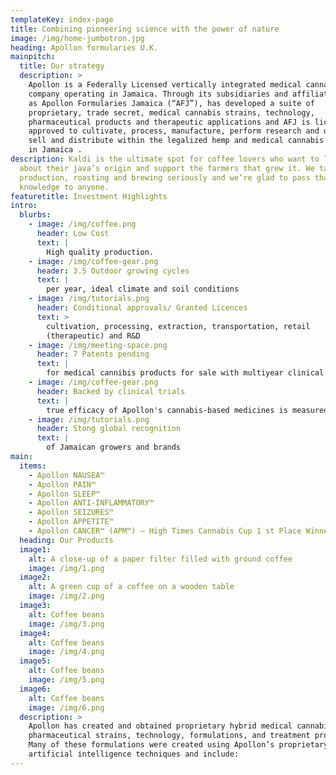 ```yaml
---
templateKey: index-page
title: Combining pioneering science with the power of nature
image: /img/home-jumbotron.jpg
heading: Apollon formularies U.K.
mainpitch:
  title: Our strategy
  description: >
    Apollon is a Federally Licensed vertically integrated medical cannabis
    company operating in Jamaica. Through its subsidiaries and affiliates such
    as Apollon Formularies Jamaica (“AFJ”), has developed a suite of
    proprietary, trade secret, medical cannabis strains, technology,
    pharmaceutical products and therapeutic applications and AFJ is licensed and
    approved to cultivate, process, manufacture, perform research and develop,
    sell and distribute within the legalized hemp and medical cannabis industry
    in Jamaica .
description: Kaldi is the ultimate spot for coffee lovers who want to learn
  about their java’s origin and support the farmers that grew it. We take coffee
  production, roasting and brewing seriously and we’re glad to pass that
  knowledge to anyone.
featuretitle: Investment Highlights
intro:
  blurbs:
    - image: /img/coffee.png
      header: Low Cost
      text: |
        High quality production.
    - image: /img/coffee-gear.png
      header: 3.5 Outdoor growing cycles
      text: |
        per year, ideal climate and soil conditions
    - image: /img/tutorials.png
      header: Conditional approvals/ Granted Licences
      text: >
        cultivation, processing, extraction, transportation, retail
        (therapeutic) and R&D
    - image: /img/meeting-space.png
      header: 7 Patents pending
      text: |
        for medical cannibis products for sale with multiyear clinical trials
    - image: /img/coffee-gear.png
      header: Backed by clinical trials
      text: |
        true efficacy of Apollon's cannabis-based medicines is measured   
    - image: /img/tutorials.png
      header: Stong global recognition
      text: |
        of Jamaican growers and brands             
main:
  items:
    - Apollon NAUSEA™
    - Apollon PAIN™
    - Apollon SLEEP™
    - Apollon ANTI-INFLAMMATORY™
    - Apollon SEIZURES™
    - Apollon APPETITE™
    - Apollon CANCER™ (APM™) – High Times Cannabis Cup 1 st Place Winner
  heading: Our Products
  image1:
    alt: A close-up of a paper filter filled with ground coffee
    image: /img/1.png
  image2:
    alt: A green cup of a coffee on a wooden table
    image: /img/2.png
  image3:
    alt: Coffee beans
    image: /img/3.png
  image4:
    alt: Coffee beans
    image: /img/4.png
  image5:
    alt: Coffee beans
    image: /img/5.png
  image6:
    alt: Coffee beans
    image: /img/6.png
  description: >
    Apollon has created and obtained proprietary hybrid medical cannabis
    pharmaceutical strains, technology, formulations, and treatment products.
    Many of these formulations were created using Apollon’s proprietary
    artificial intelligence techniques and include:
---
```

